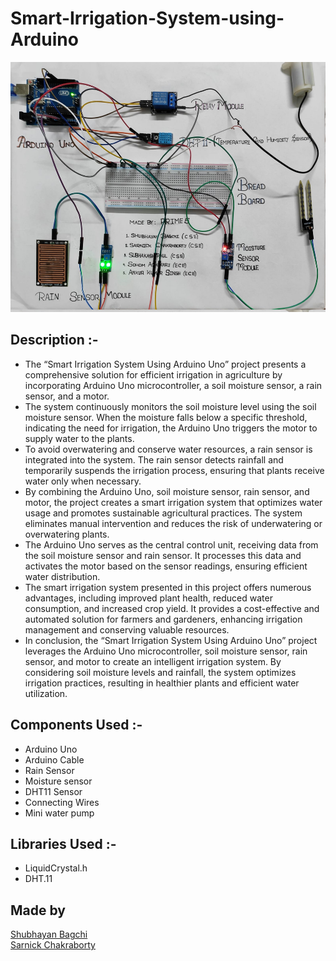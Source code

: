 # Smart-Irrigation-System-using-Arduino
<p align="center">
  <img src="Images/modelPicture.jpeg" height=400px>
</p>
<h2>Description :-</h2>
<ul>
  <li>The “Smart Irrigation System Using Arduino Uno” project presents a comprehensive solution for efficient irrigation in agriculture by incorporating Arduino Uno microcontroller, a soil moisture sensor, a rain sensor, and a motor.</li>
  <li>The system continuously monitors the soil moisture level using the soil moisture sensor. When the moisture falls below a specific threshold, indicating the need for irrigation, the Arduino Uno triggers the motor to supply water to the plants.</li>
  <li>To avoid overwatering and conserve water resources, a rain sensor is integrated into the system. The rain sensor detects rainfall and temporarily suspends the irrigation process, ensuring that plants receive water only when necessary.</li>
  <li>By combining the Arduino Uno, soil moisture sensor, rain sensor, and motor, the project creates a smart irrigation system that optimizes water usage and promotes sustainable agricultural practices. The system eliminates manual intervention and reduces the risk of underwatering or overwatering plants.</li>
  <li>The Arduino Uno serves as the central control unit, receiving data from the soil moisture sensor and rain sensor. It processes this data and activates the motor based on the sensor readings, ensuring efficient water distribution.</li>
  <li>The smart irrigation system presented in this project offers numerous advantages, including improved plant health, reduced water consumption, and increased crop yield. It provides a cost-effective and automated solution for farmers and gardeners, enhancing irrigation management and conserving valuable resources.</li>
  <li>In conclusion, the “Smart Irrigation System Using Arduino Uno” project leverages the Arduino Uno microcontroller, soil moisture sensor, rain sensor, and motor to create an intelligent irrigation system. By considering soil moisture levels and rainfall, the system optimizes irrigation practices, resulting in healthier plants and efficient water utilization.</li>
</ul>
<h2>Components Used :-</h2>
<ul>
  <li>Arduino Uno</li>
  <li>Arduino Cable</li>
  <li>Rain Sensor</li>
  <li>Moisture sensor</li>
  <li>DHT11 Sensor</li>
  <li>Connecting Wires</li>
  <li>Mini water pump</li>
</ul>
<h2>Libraries Used :-</h2>
<ul>
  <li>LiquidCrystal.h</li>
  <li>DHT.11</li>
</ul>
<h2>Made by</h2>
<a href="https://github.com/S11UB11AYAN">Shubhayan Bagchi</a> <br>
<a href="https://github.com/sarnick005">Sarnick Chakraborty</a>
